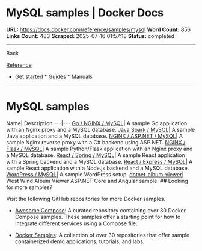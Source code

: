 # MySQL samples | Docker Docs

**URL:** https://docs.docker.com/reference/samples/mysql
**Word Count:** 856
**Links Count:** 483
**Scraped:** 2025-07-16 01:57:18
**Status:** completed

---

Back

[Reference](https://docs.docker.com/reference/)

  * [Get started](https://docs.docker.com/get-started/)   * [Guides](https://docs.docker.com/guides/)   * [Manuals](https://docs.docker.com/manuals/)

* * *

# MySQL samples

Name| Description   ---|---   [Go / NGINX / MySQL](https://github.com/docker/awesome-compose/tree/master/nginx-golang-mysql)| A sample Go application with an Nginx proxy and a MySQL database.   [Java Spark / MySQL](https://github.com/docker/awesome-compose/tree/master/sparkjava-mysql)| A sample Java application and a MySQL database.   [NGINX / ASP.NET / MySQL](https://github.com/docker/awesome-compose/tree/master/nginx-aspnet-mysql)| A sample Nginx reverse proxy with a C\# backend using ASP.NET.   [NGINX / Flask / MySQL](https://github.com/docker/awesome-compose/tree/master/nginx-flask-mysql)| A sample Python/Flask application with an Nginx proxy and a MySQL database.   [React / Spring / MySQL](https://github.com/docker/awesome-compose/tree/master/react-java-mysql)| A sample React application with a Spring backend and a MySQL database.   [React / Express / MySQL](https://github.com/docker/awesome-compose/tree/master/react-express-mysql)| A sample React application with a Node.js backend and a MySQL database.   [WordPress / MySQL](https://github.com/docker/awesome-compose/tree/master/wordpress-mysql)| A sample WordPress setup.   [dotnet-album-viewer](https://github.com/dockersamples/dotnet-album-viewer)| West Wind Album Viewer ASP.NET Core and Angular sample.      ## Looking for more samples?

Visit the following GitHub repositories for more Docker samples.

  * [Awesome Compose](https://github.com/docker/awesome-compose): A curated repository containing over 30 Docker Compose samples. These samples offer a starting point for how to integrate different services using a Compose file.

  * [Docker Samples](https://github.com/dockersamples?q=&type=all&language=&sort=stargazers): A collection of over 30 repositories that offer sample containerized demo applications, tutorials, and labs.